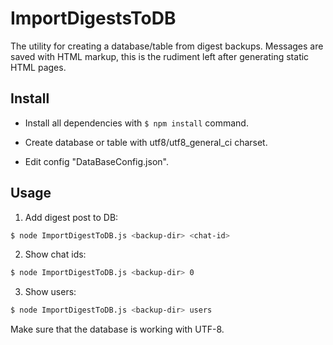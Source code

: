 ImportDigestsToDB
=================

The utility for creating a database/table from digest backups. Messages are saved with HTML markup, this is the rudiment left after generating static HTML pages.

## Install

* Install all dependencies with `$ npm install` command.

* Create database or table with utf8/utf8_general_ci charset.

* Edit config "DataBaseConfig.json".

## Usage

1. Add digest post to DB:

```bash
$ node ImportDigestToDB.js <backup-dir> <chat-id>
```

2. Show chat ids:

```bash
$ node ImportDigestToDB.js <backup-dir> 0
```

3. Show users:

```bash
$ node ImportDigestToDB.js <backup-dir> users
```

Make sure that the database is working with UTF-8.
